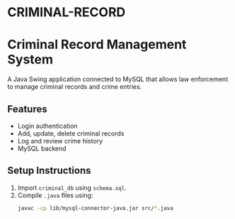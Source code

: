 # CRIMINAL-RECORD
# Criminal Record Management System

A Java Swing application connected to MySQL that allows law enforcement to manage criminal records and crime entries.

## Features
- Login authentication
- Add, update, delete criminal records
- Log and review crime history
- MySQL backend

## Setup Instructions
1. Import `criminal_db` using `schema.sql`.
2. Compile `.java` files using:
   ```bash
   javac -cp lib/mysql-connector-java.jar src/*.java
